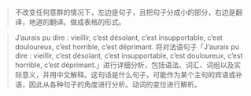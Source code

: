 > 不改变任何意群的情况下，左边是句子，且把句子分成小的部分，右边是翻译，地道的翻译。做成表格的形式。

> J’aurais pu dire : vieillir, c’est désolant, c’est insupportable, c’est douloureux, c’est horrible, c’est déprimant.
将对法语句子「J’aurais pu dire : vieillir, c’est désolant, c’est insupportable, c’est douloureux, c’est horrible, c’est déprimant.」进行详细分析，包括语法、词汇、词组以及实际意义，并用中文解释。这句话是什么句子，可能作为某个主句的宾语或补语，因此从各种句子的角度进行分析。动词的变位进行解析。
